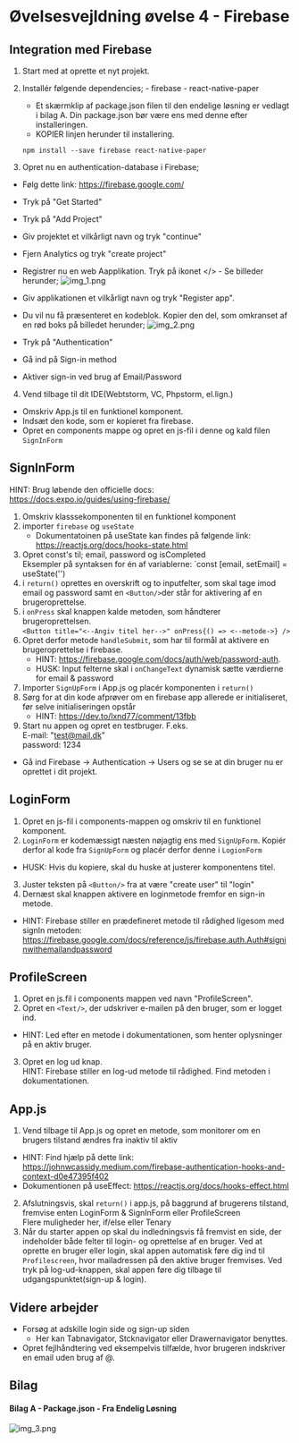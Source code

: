 # Øvelsesvejldning øvelse 4 - Firebase

## Integration med Firebase

1.   Start med at oprette et nyt projekt. 
2.   Installér følgende dependencies;
    - firebase
    - react-native-paper
        - Et skærmklip af package.json filen til den endelige løsning er vedlagt i bilag A.
          Din package.json bør være ens med denne efter installeringen. 
        - KOPIER linjen herunder til installering.


        `npm install --save firebase react-native-paper`

3. Opret nu en authentication-database i Firebase;
- Følg dette link: https://firebase.google.com/
- Tryk på "Get Started"
- Tryk på "Add Project"
- Giv projektet et vilkårligt navn og tryk "continue"
- Fjern Analytics og tryk "create project"
- Registrer nu en  web Aapplikation. Tryk på ikonet </> - Se billeder herunder;
![img_1.png](img_1.png)
  
- Giv applikationen et vilkårligt navn og tryk "Register app".
- Du vil nu få præsenteret en kodeblok. Kopier den del, som omkranset af en rød boks på billedet herunder; 
![img_2.png](img_2.png)
  
- Tryk på "Authentication"
- Gå ind på Sign-in method
- Aktiver sign-in ved brug af Email/Password
  
4. Vend tilbage til dit IDE(Webtstorm, VC, Phpstorm, el.lign.)
- Omskriv App.js til en funktionel komponent. 
- Indsæt den kode, som er kopieret fra firebase. 
- Opret en components mappe og opret en js-fil i denne og kald filen `SignInForm`

## SignInForm 

HINT: Brug løbende den officielle docs:<br/> https://docs.expo.io/guides/using-firebase/

1. Omskriv klasssekomponenten til en funktionel komponent 
2. importer `firebase` og `useState`
   - Dokumentatoinen på useState kan findes på følgende link:<br/> https://reactjs.org/docs/hooks-state.html
3. Opret const's til; email, password og isCompleted <br/>Eksempler på syntaksen for én af variablerne: `const [email, setEmail] = useState('')
4. i `return()` oprettes en overskrift og to inputfelter, som skal tage imod email og password samt en `<Button/>`der står for aktivering af en brugeroprettelse.
5. i `onPress` skal knappen kalde metoden, som håndterer brugeroprettelsen.<br/> `<Button title="<--Angiv titel her-->" onPress{() => <--metode->} />`
6. Opret derfor metode `handleSubmit`, som har til formål at aktivere en brugeroprettelse i firebase. 
      - HINT: https://firebase.google.com/docs/auth/web/password-auth.  
      - HUSK: Input felterne skal i `onChangeText` dynamisk sætte værdierne for email & password
6. Importer `SignUpForm` i App.js og placér komponenten i `return()`
7. Sørg for at din kode afprøver om en firebase app allerede er initialiseret, før selve initialiseringen opstår
   - HINT: https://dev.to/lxnd77/comment/13fbb
8. Start nu appen og opret en testbruger. F.eks.<br/>E-mail: "test@mail.dk"<br/> password: 1234
- Gå ind Firebase -> Authentication -> Users og se se at din bruger nu er oprettet i dit projekt. 

## LoginForm 

1. Opret en js-fil i components-mappen og omskriv til en funktionel komponent.
2. `LoginForm` er kodemæssigt næsten nøjagtig ens med `SignUpForm`. Kopiér derfor al kode fra `SignUpForm` og placér derfor denne i `LogionForm` 
- HUSK: Hvis du kopiere, skal du huske at justerer komponentens titel. 
3. Juster teksten på `<Button/>` fra at være "create user" til "login"
4. Dernæst skal knappen aktivere en loginmetode fremfor en sign-in metode.
- HINT: Firebase stiller en prædefineret metode til rådighed ligesom med signIn metoden:<br/> https://firebase.google.com/docs/reference/js/firebase.auth.Auth#signinwithemailandpassword

## ProfileScreen

1. Opret en js.fil i components mappen ved navn "ProfileScreen".
2. Opret en `<Text/>`, der udskriver e-mailen på den bruger, som er logget ind. 
-  HINT: Led efter en metode i dokumentationen, som henter oplysninger på en aktiv bruger. 
3. Opret en log ud knap.<br/>HINT: Firebase stiller en log-ud metode til rådighed. Find metoden i dokumentationen.

## App.js

1. Vend tilbage til App.js og opret en metode, som monitorer om en brugers tilstand ændres fra inaktiv til aktiv
- HINT: Find hjælp på dette link: https://johnwcassidy.medium.com/firebase-authentication-hooks-and-context-d0e47395f402
- Dokumentionen på useEffect: https://reactjs.org/docs/hooks-effect.html
2. Afslutningsvis, skal `return()` i app.js, på baggrund af brugerens tilstand, fremvise enten LoginForm & SignInForm eller ProfileScreen<br/>Flere muligheder her, if/else eller Tenary
3. Når du starter appen op skal du indledningsvis få fremvist en side, der indeholder både felter til login- og oprettelse af en bruger. Ved at oprette en bruger eller login, skal appen automatisk føre dig ind til `Profilescreen`, hvor mailadressen på den aktive bruger fremvises. Ved tryk på log-ud-knappen, skal appen føre dig tilbage til udgangspunktet(sign-up & login).


## Videre arbejder
- Forsøg at adskille login side og sign-up siden
   - Her kan Tabnavigator, Stcknavigator eller Drawernavigator benyttes.
- Opret fejlhåndtering ved eksempelvis tilfælde, hvor brugeren indskriver en email uden brug af @.

## Bilag

<h4>Bilag A - Package.json - Fra Endelig Løsning </h3>

![img_3.png](img_3.png)



